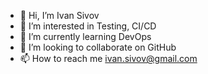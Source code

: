 - 👋 Hi, I’m Ivan Sivov
- 👀 I’m interested in Testing, CI/CD
- 🌱 I’m currently learning DevOps
- 💞️ I’m looking to collaborate on GitHub
- 📫 How to reach me ivan.sivov@gmail.com

<!---
isivov/isivov is a ✨ special ✨ repository because its `README.md` (this file) appears on your GitHub profile.
You can click the Preview link to take a look at your changes.
--->
